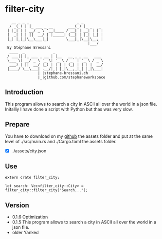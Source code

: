 # filter-city
```
   __ _ _ _                      _ _         
  / _(_) | |_ ___ _ __       ___(_) |_ _   _ 
 | |_| | | __/ _ \ '__|____ / __| | __| | | |
 |  _| | | ||  __/ | |_____| (__| | |_| |_| |
 |_| |_|_|\__\___|_|        \___|_|\__|\__, |
                                      |___/ 
 By Stéphane Bressani
  ____  _             _
 / ___|| |_ ___ _ __ | |__   __ _ _ __   ___
 \___ \| __/ _ \ '_ \| '_ \ / _` | '_ \ / _ \
  ___) | ||  __/ |_) | | | | (_| | | | |  __/
 |____/ \__\___| .__/|_| |_|\__,_|_| |_|\___|
               | |stephane-bressani.ch
               |_|github.com/stephaneworkspace

``` 
## Introduction
This program allows to search a city in ASCII all over the world in a json file.
Initalliy I have done a script with Python but thas was very slow.
## Prepare
You have to download on my [github](https://github.com/stephaneworkspace/filter-city) the assets folder and put at the same level of ./src/main.rs and ./Cargo.toml the assets folder.
* [x] ./assets/city.json
## Use
```
extern crate filter_city;

let search: Vec<filter_city::City> = filter_city::filter_city("Search...");
```
## Version
* 0.1.6
    Optimization
* 0.1.5
    This program allows to search a city in ASCII all over the world in a json file.
* older
    Yanked
